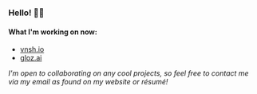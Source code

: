 ### Hello! 👋🏼

#### What I'm working on now:

- [vnsh.io](https://vnsh.io)
- [gloz.ai](https://gloz.ai)

*I'm open to collaborating on any cool projects, so feel free to contact me via my email as found on my website or résumé!*
